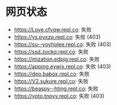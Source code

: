 # 网页状态
- https://Love.cfvqw.repl.co: 失败
- https://ys.pyxzp.repl.co: 失败 (403)
- https://su--yoyholee.repl.co: 失败 (403)
- https://ssd.zockq.repl.co: 失败
- https://mization.edpjg.repl.co: 失败
- https://apping.eywjx.repl.co: 失败 (403)
- https://deo.babox.repl.co: 失败
- https://V2.sukure.repl.co: 失败
- https://beaspy--hting.repl.co: 失败
- https://ypto.tnpyv.repl.co: 失败 (403)
